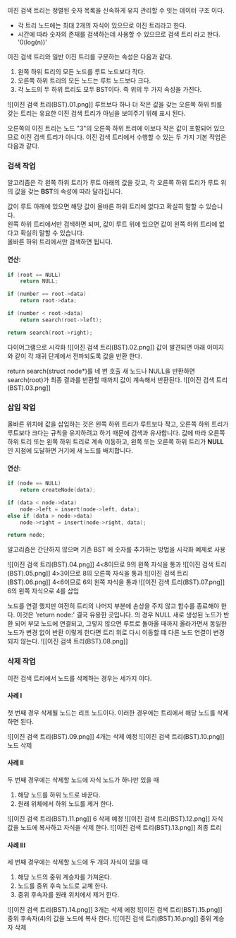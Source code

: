 이진 검색 트리는 정렬된 숫자 목록을 신속하게 유지 관리할 수 잇는 데이터 구조 이다.
- 각 트리 노드에는 최대 2개의 자식이 있으므로 이진 트리라고 한다.
- 시간에 따라 숫자의 존재를 검색하는데 사용할 수 있으므로 검색 트리 라고 한다. '0(log(n))'

이진 검색 트리와 일반 이진 트리를 구분하는 속성은 다음과 같다.
1. 왼쪽 하위 트리의 모든 노드를 루트 노드보다 작다.
2. 오른쪽 하위 트리의 모든 노드는 루트 노드보다 크다.
3. 각 노드의 두 하위 트리도 모두 BST이다. 즉 위의 두 가지 속성을 가진다.

![[이진 검색 트리(BST).01.png]]
루트보다 하나 더 작은 값을 갖는 오른쪽 하위 틔를 갖는 트리는 유요한 이진 검색 트리가 아님을 보여주기 위해 표시 된다.

오른쪽의 이진 트리는 노드 "3"의 오른쪽 하위 트리에 이보다 작은 값이 포함되어 있으므로 이진 검색 트리가 아니다.
이진 검색 트리에서 수행할 수 있는 두 가지 기본 작업은 다음과 같다.

### 검색 작업
알고리즘은 각 왼쪽 하위 트리가 루트 아래의 값을 갖고, 각 오른쪽 하위 트리가 루트 위의 값을 갖는 **BST**의 속성에 따라 달라집니다.

값이 루트 아래에 있으면 해당 값이 올바른 하위 트리에 없다고 확실히 말할 수 있습니다.  
왼쪽 하위 트리에서만 검색하면 되며, 값이 루트 위에 있으면 값이 왼쪽 하위 트리에 없다고 확실히 말할 수 있습니다.  
올바른 하위 트리에서만 검색하면 됩니다.

#### 연산:

```cpp
if (root == NULL)
    return NULL;

if (number == root->data)
    return root->data;

if (number < root->data)
    return search(root->left);

return search(root->right);
```


다이어그램으로 시각화
![[이진 검색 트리(BST).02.png]]
값이 발견되면 아래 이미지와 같이 각 재귀 단계에서 전파되도록 값을 반환 한다.

return search(struct node*)를 네 번 호출 
새 노드나 NULL을 반환하면 search(root)가 최종 결과를 반환할 때까지 값이 계속해서 반환된다.
![[이진 검색 트리(BST).03.png]]


### 삽입 작업

올바른 위치에 값을 삽입하는 것은 왼쪽 하위 트리가 루트보다 작고, 오른쪽 하위 트리가 루트보다 크다는 규칙을 유지하려고 하기 때문에 검색과 유사합니다.
값에 따라 오른쪽 하위 트리 또는 왼쪽 하위 트리로 계속 이동하고, 왼쪽 또는 오른쪽 하위 트리가 **NULL**인 지점에 도달하면 거기에 새 노드를 배치합니다.

#### 연산:

```cpp
if (node == NULL)
    return createNode(data);

if (data < node->data)
    node->left = insert(node->left, data);
else if (data > node->data)
    node->right = insert(node->right, data);

return node;
```

알고리즘은 간단하지 않으며 기존 BST 에 숫자를 추가하는 방법을 시각화 예제로 사용

![[이진 검색 트리(BST).04.png]]
4<8이므로 9의 왼쪽 자식을 통과
![[이진 검색 트리(BST).05.png]]
4>3이므로 8의 오른쪽 자식을 통과
![[이진 검색 트리(BST).06.png]]
4<6이므로 6의 왼쪽 자식을 통과
![[이진 검색 트리(BST).07.png]]
6의 왼쪽 자식으로 4를 삽입

노드를 연결 했지만 여전히 트리의 나머지 부분에 손상을 주지 않고 함수를 종료해야 한다.
이것은 'return node:' 결국 유용한 곳입니다. 의 경우 NULL 새로 생성된 노드가 반환 되어 부모 노드에 연결되고, 그렇지 않으면 루트로 돌아올 때까지 올라가면서 동일한 노드가 변경 없이 반환
이렇게 한다면 트리 위로 다시 이동할 떄 다른 노드 연결이 변경 되지 않는다.
![[이진 검색 트리(BST).08.png]]

### 삭제 작업
이전 검색 트리에서 노드를 삭제하는 경우는 세가지 이다.

#### 사례 I
첫 번째 경우 삭제될 노드는 리프 노드이다. 이러한 경우에는 트리에서 해당 노드를 삭제하면 된다.

![[이진 검색 트리(BST).09.png]]
4개는 삭제 예정
![[이진 검색 트리(BST).10.png]]
노드 삭제

#### 사례 II
두 번째 경우에는 삭제할 노드에 자식 노드가 하나만 있을 때 

1. 해당 노드를 하위 노드로 바꾼다.
2. 원래 위체에서 하위 노드를 제거 한다.

![[이진 검색 트리(BST).11.png]]
6 삭제 예정
![[이진 검색 트리(BST).12.png]]
자식 값을 노드에 복사하고 자식을 삭제 한다.
![[이진 검색 트리(BST).13.png]]
최종 트리

#### 사례 III
세 번째 경우에는 삭제할 노드에 두 개의 자식이 있을 때 

1. 해당 노드의 중위 계승자를 가져온다.
2. 노드를 중위 후속 노드로 교쳬 한다.
3. 중위 후속자를 원래 위치에서 제거 한다.

![[이진 검색 트리(BST).14.png]]
3개는 삭제 에정
![[이진 검색 트리(BST).15.png]]
중위 후속자(4)의 값을 노드에 복사 한다.
![[이진 검색 트리(BST).16.png]]
중위 계승자 삭제